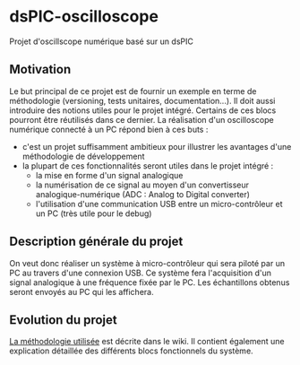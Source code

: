 # dsPIC-oscilloscope
Projet d'oscillscope numérique basé sur un dsPIC

## Motivation
Le but principal de ce projet est de fournir un exemple en terme de méthodologie (versioning, tests unitaires, documentation...).
Il doit aussi introduire des notions utiles pour le projet intégré. Certains de ces blocs pourront être réutilisés dans ce dernier.
La réalisation d'un oscilloscope numérique connecté à un PC répond bien à ces buts : 
* c'est un projet suffisamment ambitieux pour illustrer les avantages d'une méthodologie de développement
* la plupart de ces fonctionnalités seront utiles dans le projet intégré : 
  * la mise en forme d'un signal analogique
  * la numérisation de ce signal au moyen d'un convertisseur analogique-numérique (ADC : Analog to Digital converter)
  * l'utilisation d'une communication USB entre un micro-contrôleur et un PC (très utile pour le debug)

## Description générale du projet
On veut donc réaliser un système à micro-contrôleur qui sera piloté par un PC au travers d'une connexion USB.  Ce système fera l'acquisition d'un signal analogique à une fréquence fixée par le PC.
Les échantillons obtenus seront envoyés au PC qui les affichera.

## Evolution du projet
[La méthodologie utilisée](https://github.com/miosee/dsPIC-oscilloscope/wiki/Méthodologie-utilisée) est décrite dans le wiki. Il contient également une explication détaillée des différents blocs fonctionnels du système.
